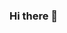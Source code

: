 ### Hi there 👋

<!--
**travissa/travissa** is a ✨ _special_ ✨ repository because its `README.md` (this file) appears on your GitHub profile.

Here are some ideas to get you started:

- 🔭 I’m currently working on learning to code, install, ceertificates (SSH) and all the fun stuff.
- 🌱 I’m currently trying to decide what I should study.
- 👯 I’m looking to collaborate on ethical hacking.
- 🤔 I’m looking for help with how to use power shell.
- 💬 Ask me about anything you want. 
- 📫 How to reach me travissa@gmail.com
- 😄 Pronouns= it! 
- ⚡ Fun fact: it, thing, object. 😄
-->
